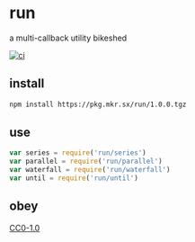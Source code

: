 # run
a multi-callback utility bikeshed

[![ci](https://travis-ci.com/michaelrhodes/run.svg?branch=master)](https://travis-ci.com/michaelrhodes/run)

## install
```sh
npm install https://pkg.mkr.sx/run/1.0.0.tgz
```

## use
```js
var series = require('run/series')
var parallel = require('run/parallel')
var waterfall = require('run/waterfall')
var until = require('run/until')
```

## obey
[CC0-1.0](https://creativecommons.org/publicdomain/zero/1.0/)
